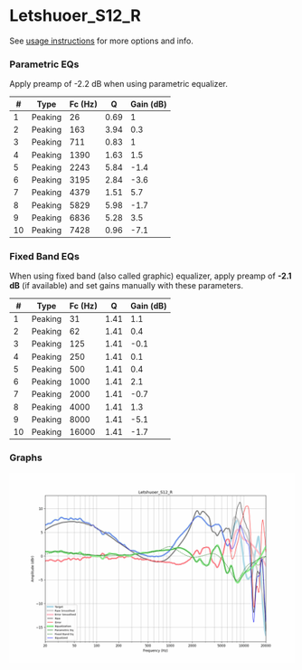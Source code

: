 # Letshuoer_S12_R
See [usage instructions](https://github.com/jaakkopasanen/AutoEq#usage) for more options and info.

### Parametric EQs
Apply preamp of -2.2 dB when using parametric equalizer.

|   # | Type    |   Fc (Hz) |    Q |   Gain (dB) |
|-----|---------|-----------|------|-------------|
|   1 | Peaking |        26 | 0.69 |         1   |
|   2 | Peaking |       163 | 3.94 |         0.3 |
|   3 | Peaking |       711 | 0.83 |         1   |
|   4 | Peaking |      1390 | 1.63 |         1.5 |
|   5 | Peaking |      2243 | 5.84 |        -1.4 |
|   6 | Peaking |      3195 | 2.84 |        -3.6 |
|   7 | Peaking |      4379 | 1.51 |         5.7 |
|   8 | Peaking |      5829 | 5.98 |        -1.7 |
|   9 | Peaking |      6836 | 5.28 |         3.5 |
|  10 | Peaking |      7428 | 0.96 |        -7.1 |

### Fixed Band EQs
When using fixed band (also called graphic) equalizer, apply preamp of **-2.1 dB** (if available) and set gains manually with these parameters.

|   # | Type    |   Fc (Hz) |    Q |   Gain (dB) |
|-----|---------|-----------|------|-------------|
|   1 | Peaking |        31 | 1.41 |         1.1 |
|   2 | Peaking |        62 | 1.41 |         0.4 |
|   3 | Peaking |       125 | 1.41 |        -0.1 |
|   4 | Peaking |       250 | 1.41 |         0.1 |
|   5 | Peaking |       500 | 1.41 |         0.4 |
|   6 | Peaking |      1000 | 1.41 |         2.1 |
|   7 | Peaking |      2000 | 1.41 |        -0.7 |
|   8 | Peaking |      4000 | 1.41 |         1.3 |
|   9 | Peaking |      8000 | 1.41 |        -5.1 |
|  10 | Peaking |     16000 | 1.41 |        -1.7 |

### Graphs
![](./Letshuoer_S12_R.png)
